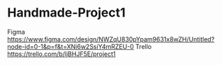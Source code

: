 # Handmade-Project1

Figma https://www.figma.com/design/NWZqU830pYpam9631x8wZH/Untitled?node-id=0-1&p=f&t=XNi6w2SsiY4mRZEU-0
Trello https://trello.com/b/ljBHJF5E/project1
